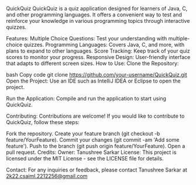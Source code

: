 QuickQuiz
QuickQuiz is a quiz application designed for learners of Java, C, and other programming languages. It offers a convenient way to test and reinforce your knowledge in various programming topics through interactive quizzes.

Features:
Multiple Choice Questions: Test your understanding with multiple-choice quizzes.
Programming Languages: Covers Java, C, and more, with plans to expand to other languages.
Score Tracking: Keep track of your quiz scores to monitor your progress.
Responsive Design: User-friendly interface that adapts to different screen sizes.
How to Use:
Clone the Repository:

bash
Copy code
git clone https://github.com/your-username/QuickQuiz.git
Open the Project:
Use an IDE such as IntelliJ IDEA or Eclipse to open the project.

Run the Application:
Compile and run the application to start using QuickQuiz.

Contributing:
Contributions are welcome! If you would like to contribute to QuickQuiz, follow these steps:

Fork the repository.
Create your feature branch (git checkout -b feature/YourFeature).
Commit your changes (git commit -am 'Add some feature').
Push to the branch (git push origin feature/YourFeature).
Open a pull request.
Credits:
Owner: Tanushree Sarkar
License:
This project is licensed under the MIT License - see the LICENSE file for details.

Contact:
For any inquiries or feedback, please contact Tanushree Sarkar at 2k22.csaiml.2212256@gmail.com

